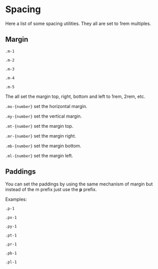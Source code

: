 # Spacing

Here a list of some spacing utilities. They all are set to 1rem multiples.

## Margin

`.m-1`

`.m-2`

`.m-3`

`.m-4`

`.m-5`

The all set the margin top, right, bottom and left to 1rem, 2rem, etc.

`.mx-{number}` set the horizontal margin.

`.my-{number}` set the vertical margin.

`.mt-{number}` set the margin top.

`.mr-{number}` set the margin right.

`.mb-{number}` set the margin bottom.

`.ml-{number}` set the margin left.

## Paddings

You can set the paddings by using the same mechanism of margin but instead of the m prefix just use the **p** prefix.

Examples:

`.p-1`

`.px-1`

`.py-1`

`.pt-1`

`.pr-1`

`.pb-1`

`.pl-1`
